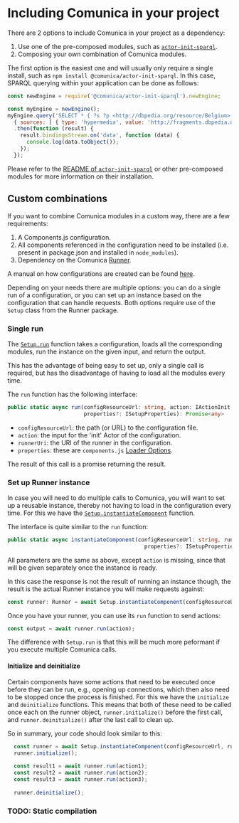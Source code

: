 # Including Comunica in your project

There are 2 options to include Comunica in your project as a dependency:

1. Use one of the pre-composed modules, such as 
[`actor-init-sparql`](https://github.com/comunica/comunica/tree/master/packages/actor-init-sparql).
2. Composing your own combination of Comunica modules.

The first option is the easiest one and will usually only require a single install,
such as `npm install @comunica/actor-init-sparql`.
In this case, SPARQL querying within your application can be done as follows:

```javascript
const newEngine = require('@comunica/actor-init-sparql').newEngine;

const myEngine = newEngine();
myEngine.query('SELECT * { ?s ?p <http://dbpedia.org/resource/Belgium>. ?s ?p ?o } LIMIT 100',
  { sources: [ { type: 'hypermedia', value: 'http://fragments.dbpedia.org/2015/en' } ] })
  .then(function (result) {
    result.bindingsStream.on('data', function (data) {
      console.log(data.toObject());
    });
  });
```

Please refer to the [README of `actor-init-sparql`](https://github.com/comunica/comunica/tree/master/packages/actor-init-sparql#usage-within-application)
or other pre-composed modules for more information on their installation.

## Custom combinations

If you want to combine Comunica modules in a custom way,
there are a few requirements:

1. A Components.js configuration.
2. All components referenced in the configuration need to be installed (i.e. present in package.json and installed in `node_modules`).
3. Dependency on the Comunica [Runner](https://github.com/comunica/comunica/tree/master/packages/runner).

A manual on how configurations are created can be found [here](configuration.md).

Depending on your needs there are multiple options:
you can do a single run of a configuration,
or you can set up an instance based on the configuration that can handle requests.
Both options require use of the `Setup` class from the Runner package.

### Single run
The [`Setup.run`](https://comunica.github.io/comunica/classes/_runner_lib_setup_.setup.html#run)
function takes a configuration,
loads all the corresponding modules,
run the instance on the given input,
and return the output.

This has the advantage of being easy to set up,
only a single call is required,
but has the disadvantage of having to load all the modules every time.

The `run` function has the following interface:
```typescript
public static async run(configResourceUrl: string, action: IActionInit, runnerUri?: string,
                        properties?: ISetupProperties): Promise<any>
```

* `configResourceUrl`: the path (or URL) to the configuration file.
* `action`: the input for the 'init' Actor of the configuration.
* `runnerUri`: the URI of the runner in the configuration.
* `properties`: these are `components.js`
[Loader Options](http://componentsjs.readthedocs.io/en/latest/loading/loader/).

The result of this call is a promise returning the result.

### Set up Runner instance

In case you will need to do multiple calls to Comunica,
you will want to set up a reusable instance,
thereby not having to load in the configuration every time.
For this we have the 
[`Setup.instantiateComponent`](https://comunica.github.io/comunica/classes/_runner_lib_setup_.setup.html#instantiatecomponent) 
function.

The interface is quite similar to the `run` function:
```typescript
public static async instantiateComponent(configResourceUrl: string, runnerUri: string,
                                           properties?: ISetupProperties): Promise<any>
```

All parameters are the same as above, except `action` is missing,
since that will be given separately once the instance is ready.

In this case the response is not the result of running an instance though,
the result is the actual Runner instance you will make requests against:
```typescript
const runner: Runner = await Setup.instantiateComponent(configResourceUrl, runnerUri, properties);
```

Once you have your runner, you can use its `run` function to send actions:
```typescript
const output = await runner.run(action);
```

The difference with `Setup.run` is that this will be much more peformant
if you execute multiple Comunica calls.

#### Initialize and deinitialize
Certain components have some actions that need to be executed once before they can be run,
e.g., opening up connections, which then also need to be stopped once the process is finished.
For this we have the `initialize` and `deinitialize` functions.
This means that both of these need to be called once each on the runner object,
`runner.initialize()` before the first call,
and `runner.deinitialize()` after the last call to clean up.

So in summary, your code should look similar to this:
```typescript
  const runner = await Setup.instantiateComponent(configResourceUrl, runnerUri, properties);
  runner.initialize();
  
  const result1 = await runner.run(action1);
  const result2 = await runner.run(action2);
  const result3 = await runner.run(action3);
  
  runner.deinitialize();
```

### TODO: Static compilation